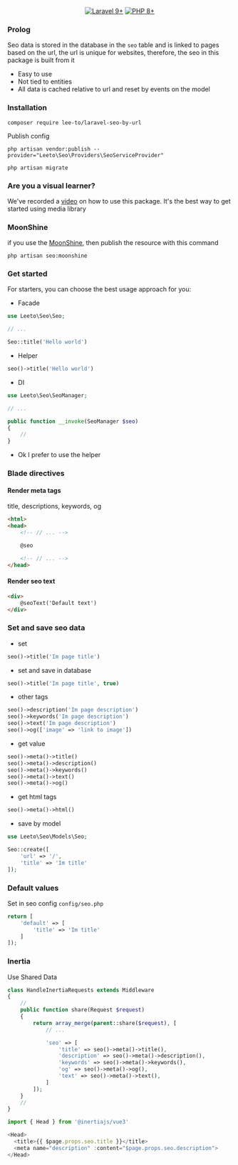 <p align="center">
    <a href="https://laravel.com"><img alt="Laravel 9+" src="https://img.shields.io/badge/Laravel-9+-FF2D20?style=for-the-badge&logo=laravel"></a>
    <a href="https://laravel.com"><img alt="PHP 8+" src="https://img.shields.io/badge/PHP-8+-777BB4?style=for-the-badge&logo=php"></a>
</p>

### Prolog

Seo data is stored in the database in the `seo` table and is linked to pages based on the url, the url is unique for websites, therefore, the seo in this package is built from it

- Easy to use
- Not tied to entities
- All data is cached relative to url and reset by events on the model

### Installation

```shell
composer require lee-to/laravel-seo-by-url
```
Publish config

```shell
php artisan vendor:publish --provider="Leeto\Seo\Providers\SeoServiceProvider"
```

```shell
php artisan migrate
```

### Are you a visual learner?

We've recorded a [video](https://youtu.be/QjTsC1QF0co) on how to use this package. It's the best way to get started using media library

### MoonShine

if you use the [MoonShine](https://moonshine-laravel.com), then publish the resource with this command

```shell
php artisan seo:moonshine
```

### Get started

For starters, you can choose the best usage approach for you:

- Facade
```php
use Leeto\Seo\Seo;

// ...

Seo::title('Hello world')
```

- Helper
```php
seo()->title('Hello world')
```

- DI
```php
use Leeto\Seo\SeoManager;

// ...

public function __invoke(SeoManager $seo)
{
    //
}
```

* Ok I prefer to use the helper

### Blade directives

#### Render meta tags
title, descriptions, keywords, og

```html
<html>
<head>
    <!-- // ... -->

    @seo

    <!-- // ... -->
</head>
```

#### Render seo text

```html
<div>
    @seoText('Default text')
</div>
```

### Set and save seo data

- set

```php
seo()->title('Im page title')
```

- set and save in database

```php
seo()->title('Im page title', true)
```

- other tags

```php
seo()->description('Im page description')
seo()->keywords('Im page description')
seo()->text('Im page description')
seo()->og(['image' => 'link to image'])
```

- get value

```php
seo()->meta()->title()
seo()->meta()->description()
seo()->meta()->keywords()
seo()->meta()->text()
seo()->meta()->og()
```

- get html tags

```php
seo()->meta()->html()
```

- save by model

```php
use Leeto\Seo\Models\Seo;

Seo::create([
    'url' => '/',
    'title' => 'Im title'
]);
```

### Default values

Set in seo config `config/seo.php`

```php
return [
    'default' => [
        'title' => 'Im title'
    ]
]);
```

### Inertia

Use Shared Data

```php
class HandleInertiaRequests extends Middleware
{
    //
    public function share(Request $request)
    {
        return array_merge(parent::share($request), [
            // ...

            'seo' => [
                'title' => seo()->meta()->title(),
                'description' => seo()->meta()->description(),
                'keywords' => seo()->meta()->keywords(),
                'og' => seo()->meta()->og(),
                'text' => seo()->meta()->text(),
            ]
        ]);
    }
    //
}
```

```js
import { Head } from '@inertiajs/vue3'

<Head>
  <title>{{ $page.props.seo.title }}</title>
  <meta name="description" :content="$page.props.seo.description">
</Head>
```
